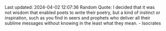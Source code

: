 Last updated: 2024-04-02 12:07:36
Random Quote: I decided that it was not wisdom that enabled poets to write their poetry, but a kind of instinct or inspiration, such as you find in seers and prophets who deliver all their sublime messages without knowing in the least what they mean. - Isocrates